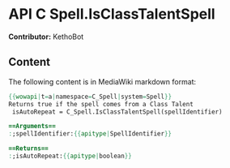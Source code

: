 # API C Spell.IsClassTalentSpell

**Contributor:** KethoBot

## Content

The following content is in MediaWiki markdown format:

```mediawiki
{{wowapi|t=a|namespace=C_Spell|system=Spell}}
Returns true if the spell comes from a Class Talent
 isAutoRepeat = C_Spell.IsClassTalentSpell(spellIdentifier)

==Arguments==
:;spellIdentifier:{{apitype|SpellIdentifier}}

==Returns==
:;isAutoRepeat:{{apitype|boolean}}
```